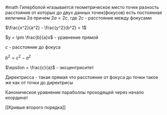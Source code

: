 #math 
Гиперболой нгазывается геометрическое место точек разность расстояния от которых до двух данных точек(фокусов) есть постоянная величина $2a$ причем $2a < 2c$, где $2c$ - расстояние между фокусами

$\frac{x^2}{a^2} - \frac{y^2}{b^2} = 1$

$y = \pm \frac{b}{a}x$ - уравнение прямой

$c$ - расстояние до фокуса

$b^2 = c^2 - a^2$

$\epsilon = \frac{c}{a}$ - эксцентриситет

Директрисса - такая прямая что расстояние от фокуса до точки такое же как от точки до директрисы

Каноническое уравнение параболлы проходящей через начало координат 

[[Кривые второго порядка]]